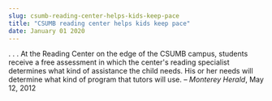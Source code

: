 ```yaml
---
slug: csumb-reading-center-helps-kids-keep-pace
title: "CSUMB reading center helps kids keep pace"
date: January 01 2020
---
```


<p>. . . At the Reading Center on the edge of the CSUMB campus, students receive a free assessment in which the center's reading specialist determines what kind of assistance the child needs. His or her needs will determine what kind of program that tutors will use. – <em>Monterey Herald</em>, May 12, 2012
</p>
